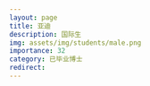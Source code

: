 ```yaml
---
layout: page
title: 亚迪
description: 国际生
img: assets/img/students/male.png
importance: 32
category: 已毕业博士
redirect:
---
```

